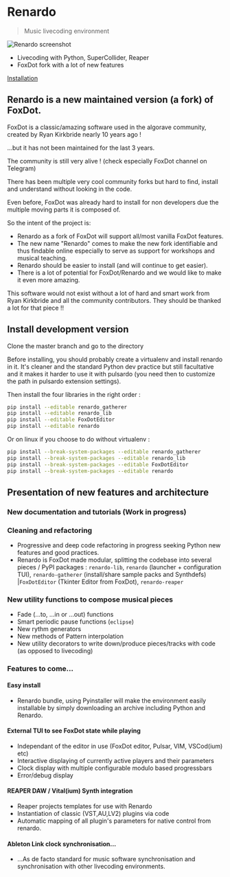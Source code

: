 # Renardo

> Music livecoding environment

![Renardo screenshot](https://renardo.org/images/screenshot1.png)

- Livecoding with Python, SuperCollider, Reaper
- FoxDot fork with a lot of new features

[Installation](https://renardo.org/#/installation)

## Renardo is a new maintained version (a fork) of FoxDot.

FoxDot is a classic/amazing software used in the algorave community, created by Ryan Kirkbride nearly 10 years ago !

...but it has not been maintained for the last 3 years.

The community is still very alive ! (check especially FoxDot channel on Telegram)

There has been multiple very cool community forks but hard to find, install and understand without looking in the code.

Even before, FoxDot was already hard to install for non developers due the multiple moving parts it is composed of.

So the intent of the project is:

- Renardo as a fork of FoxDot will support all/most vanilla FoxDot features.
- The new name "Renardo" comes to make the new fork identifiable and thus findable online especially to serve as support for workshops and musical teaching.
- Renardo should be easier to install (and will continue to get easier).
- There is a lot of potential for FoxDot/Renardo and we would like to make it even more amazing.

This software would not exist without a lot of hard and smart work from Ryan Kirkbride and all the community contributors. They should be thanked a lot for that piece !!

## Install development version

Clone the master branch and go to the directory

Before installing, you should probably create a virtualenv and install renardo in it. It's cleaner and the standard Python dev practice but still facultative and it makes it harder to use it with pulsardo (you need then to customize the path in pulsardo extension settings).

Then install the four libraries in the right order :

```sh
pip install --editable renardo_gatherer
pip install --editable renardo_lib
pip install --editable FoxDotEditor
pip install --editable renardo
```

Or on linux if you choose to do without virtualenv :

```sh
pip install --break-system-packages --editable renardo_gatherer
pip install --break-system-packages --editable renardo_lib
pip install --break-system-packages --editable FoxDotEditor
pip install --break-system-packages --editable renardo
```


## Presentation of new features and architecture

### New documentation and tutorials (Work in progress)

### Cleaning and refactoring

- Progressive and deep code refactoring in progress seeking Python new features and good practices.
- Renardo is FoxDot made modular, splitting the codebase into several pieces / PyPI packages : `renardo-lib`, `renardo` (launcher + configuration TUI), `renardo-gatherer` (install/share sample packs and Synthdefs) |`FoxDotEditor` (Tkinter Editor from FoxDot), `renardo-reaper`

### New utility functions to compose musical pieces

- Fade (...to, ...in or ...out) functions
- Smart periodic pause functions (`eclipse`)
- New rythm generators
- New methods of Pattern interpolation
- New utility decorators to write down/produce pieces/tracks with code (as opposed to livecoding)

### Features to come...

#### Easy install

- Renardo bundle, using Pyinstaller will make the environment easily installable by simply downloading an archive including Python and Renardo.

#### External TUI to see FoxDot state while playing

- Independant of the editor in use (FoxDot editor, Pulsar, VIM, VSCod(ium) etc)
- Interactive displaying of currently active players and their parameters
- Clock display with multiple configurable modulo based progressbars
- Error/debug display

#### REAPER DAW / Vital(ium) Synth integration

- Reaper projects templates for use with Renardo
- Instantiation of classic (VST,AU,LV2) plugins via code
- Automatic mapping of all plugin's parameters for native control from renardo.

#### Ableton Link clock synchronisation...

- ...As de facto standard for music software synchronisation and synchronisation with other livecoding environments.